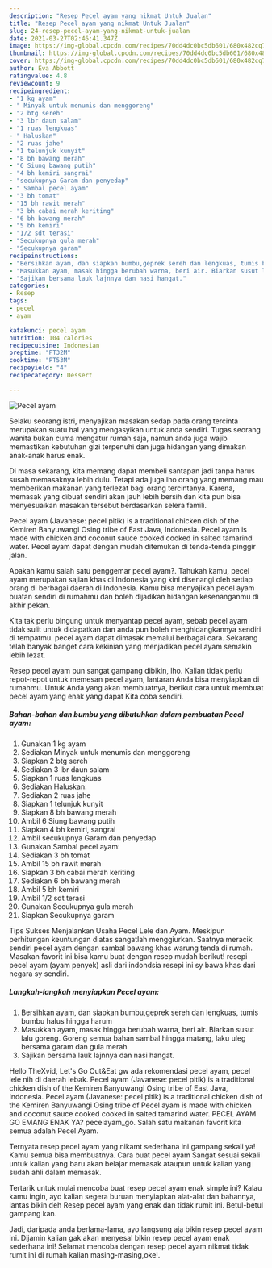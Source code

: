 ```yaml
---
description: "Resep Pecel ayam yang nikmat Untuk Jualan"
title: "Resep Pecel ayam yang nikmat Untuk Jualan"
slug: 24-resep-pecel-ayam-yang-nikmat-untuk-jualan
date: 2021-03-27T02:46:41.347Z
image: https://img-global.cpcdn.com/recipes/70dd4dc0bc5db601/680x482cq70/pecel-ayam-foto-resep-utama.jpg
thumbnail: https://img-global.cpcdn.com/recipes/70dd4dc0bc5db601/680x482cq70/pecel-ayam-foto-resep-utama.jpg
cover: https://img-global.cpcdn.com/recipes/70dd4dc0bc5db601/680x482cq70/pecel-ayam-foto-resep-utama.jpg
author: Eva Abbott
ratingvalue: 4.8
reviewcount: 9
recipeingredient:
- "1 kg ayam"
- " Minyak untuk menumis dan menggoreng"
- "2 btg sereh"
- "3 lbr daun salam"
- "1 ruas lengkuas"
- " Haluskan"
- "2 ruas jahe"
- "1 telunjuk kunyit"
- "8 bh bawang merah"
- "6 Siung bawang putih"
- "4 bh kemiri sangrai"
- "secukupnya Garam dan penyedap"
- " Sambal pecel ayam"
- "3 bh tomat"
- "15 bh rawit merah"
- "3 bh cabai merah keriting"
- "6 bh bawang merah"
- "5 bh kemiri"
- "1/2 sdt terasi"
- "Secukupnya gula merah"
- "Secukupnya garam"
recipeinstructions:
- "Bersihkan ayam, dan siapkan bumbu,geprek sereh dan lengkuas, tumis bumbu halus hingga harum"
- "Masukkan ayam, masak hingga berubah warna, beri air. Biarkan susut lalu goreng. Goreng semua bahan sambal hingga matang, laku uleg bersama garam dan gula merah"
- "Sajikan bersama lauk lajnnya dan nasi hangat."
categories:
- Resep
tags:
- pecel
- ayam

katakunci: pecel ayam 
nutrition: 104 calories
recipecuisine: Indonesian
preptime: "PT32M"
cooktime: "PT53M"
recipeyield: "4"
recipecategory: Dessert

---
```



![Pecel ayam](https://img-global.cpcdn.com/recipes/70dd4dc0bc5db601/680x482cq70/pecel-ayam-foto-resep-utama.jpg)

Selaku seorang istri, menyajikan masakan sedap pada orang tercinta merupakan suatu hal yang mengasyikan untuk anda sendiri. Tugas seorang  wanita bukan cuma mengatur rumah saja, namun anda juga wajib memastikan kebutuhan gizi terpenuhi dan juga hidangan yang dimakan anak-anak harus enak.

Di masa  sekarang, kita memang dapat membeli santapan jadi tanpa harus susah memasaknya lebih dulu. Tetapi ada juga lho orang yang memang mau memberikan makanan yang terlezat bagi orang tercintanya. Karena, memasak yang dibuat sendiri akan jauh lebih bersih dan kita pun bisa menyesuaikan masakan tersebut berdasarkan selera famili. 

Pecel ayam (Javanese: pecel pitik) is a traditional chicken dish of the Kemiren Banyuwangi Osing tribe of East Java, Indonesia. Pecel ayam is made with chicken and coconut sauce cooked cooked in salted tamarind water. Pecel ayam dapat dengan mudah ditemukan di tenda-tenda pinggir jalan.

Apakah kamu salah satu penggemar pecel ayam?. Tahukah kamu, pecel ayam merupakan sajian khas di Indonesia yang kini disenangi oleh setiap orang di berbagai daerah di Indonesia. Kamu bisa menyajikan pecel ayam buatan sendiri di rumahmu dan boleh dijadikan hidangan kesenanganmu di akhir pekan.

Kita tak perlu bingung untuk menyantap pecel ayam, sebab pecel ayam tidak sulit untuk didapatkan dan anda pun boleh menghidangkannya sendiri di tempatmu. pecel ayam dapat dimasak memalui berbagai cara. Sekarang telah banyak banget cara kekinian yang menjadikan pecel ayam semakin lebih lezat.

Resep pecel ayam pun sangat gampang dibikin, lho. Kalian tidak perlu repot-repot untuk memesan pecel ayam, lantaran Anda bisa menyiapkan di rumahmu. Untuk Anda yang akan membuatnya, berikut cara untuk membuat pecel ayam yang enak yang dapat Kita coba sendiri.

<!--inarticleads1-->

##### Bahan-bahan dan bumbu yang dibutuhkan dalam pembuatan Pecel ayam:

1. Gunakan 1 kg ayam
1. Sediakan  Minyak untuk menumis dan menggoreng
1. Siapkan 2 btg sereh
1. Sediakan 3 lbr daun salam
1. Siapkan 1 ruas lengkuas
1. Sediakan  Haluskan:
1. Sediakan 2 ruas jahe
1. Siapkan 1 telunjuk kunyit
1. Siapkan 8 bh bawang merah
1. Ambil 6 Siung bawang putih
1. Siapkan 4 bh kemiri, sangrai
1. Ambil secukupnya Garam dan penyedap
1. Gunakan  Sambal pecel ayam:
1. Sediakan 3 bh tomat
1. Ambil 15 bh rawit merah
1. Siapkan 3 bh cabai merah keriting
1. Sediakan 6 bh bawang merah
1. Ambil 5 bh kemiri
1. Ambil 1/2 sdt terasi
1. Gunakan Secukupnya gula merah
1. Siapkan Secukupnya garam


Tips Sukses Menjalankan Usaha Pecel Lele dan Ayam. Meskipun perhitungan keuntungan diatas sangatlah menggiurkan. Saatnya meracik sendiri pecel ayam dengan sambal bawang khas warung tenda di rumah. Masakan favorit ini bisa kamu buat dengan resep mudah berikut! resepi pecel ayam (ayam penyek) asli dari indondsia resepi ini sy bawa khas dari negara sy sendiri. 

<!--inarticleads2-->

##### Langkah-langkah menyiapkan Pecel ayam:

1. Bersihkan ayam, dan siapkan bumbu,geprek sereh dan lengkuas, tumis bumbu halus hingga harum
1. Masukkan ayam, masak hingga berubah warna, beri air. Biarkan susut lalu goreng. Goreng semua bahan sambal hingga matang, laku uleg bersama garam dan gula merah
1. Sajikan bersama lauk lajnnya dan nasi hangat.


Hello TheXvid, Let&#39;s Go Out&amp;Eat gw ada rekomendasi pecel ayam, pecel lele nih di daerah lebak. Pecel ayam (Javanese: pecel pitik) is a traditional chicken dish of the Kemiren Banyuwangi Osing tribe of East Java, Indonesia. Pecel ayam (Javanese: pecel pitik) is a traditional chicken dish of the Kemiren Banyuwangi Osing tribe of Pecel ayam is made with chicken and coconut sauce cooked cooked in salted tamarind water. PECEL AYAM GO EMANG ENAK YA? pecelayam_go. Salah satu makanan favorit kita semua adalah Pecel Ayam. 

Ternyata resep pecel ayam yang nikamt sederhana ini gampang sekali ya! Kamu semua bisa membuatnya. Cara buat pecel ayam Sangat sesuai sekali untuk kalian yang baru akan belajar memasak ataupun untuk kalian yang sudah ahli dalam memasak.

Tertarik untuk mulai mencoba buat resep pecel ayam enak simple ini? Kalau kamu ingin, ayo kalian segera buruan menyiapkan alat-alat dan bahannya, lantas bikin deh Resep pecel ayam yang enak dan tidak rumit ini. Betul-betul gampang kan. 

Jadi, daripada anda berlama-lama, ayo langsung aja bikin resep pecel ayam ini. Dijamin kalian gak akan menyesal bikin resep pecel ayam enak sederhana ini! Selamat mencoba dengan resep pecel ayam nikmat tidak rumit ini di rumah kalian masing-masing,oke!.


